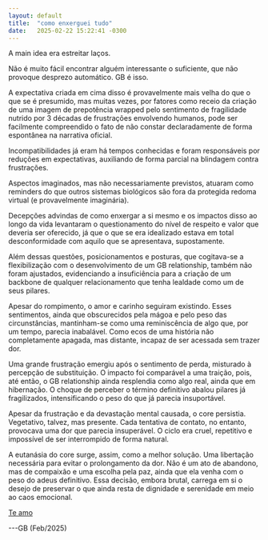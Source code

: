 ```yaml
---
layout: default
title:  "como enxerguei tudo"
date:   2025-02-22 15:22:41 -0300
---
```

  
  
  
A main idea era estreitar laços.

Não é muito fácil encontrar alguém interessante o suficiente, que não provoque desprezo automático. GB é isso.

A expectativa criada em cima disso é provavelmente mais velha do que o que se é presumido, mas muitas vezes, por fatores como receio da criação de uma imagem de prepotência wrapped pelo sentimento de fragilidade nutrido por 3 décadas de frustrações envolvendo humanos, pode ser facilmente compreendido o fato de não constar declaradamente de forma espontânea na narrativa oficial.

Incompatibilidades já eram há tempos conhecidas e foram responsáveis por reduções em expectativas, auxiliando de forma parcial na blindagem contra frustrações.

Aspectos imaginados, mas não necessariamente previstos, atuaram como reminders do que outros sistemas biológicos são fora da protegida redoma virtual (e provavelmente imaginária).

Decepções advindas de como enxergar a si mesmo e os impactos disso ao longo da vida levantaram o questionamento do nível de respeito e valor que deveria ser oferecido, já que o que se era idealizado estava em total desconformidade com aquilo que se apresentava, supostamente.

Além dessas questões, posicionamentos e posturas, que cogitava-se a flexibilização com o desenvolvimento de um GB relationship, também não foram ajustados, evidenciando a insuficiência para a criação de um backbone de qualquer relacionamento que tenha lealdade como um de seus pilares.

Apesar do rompimento, o amor e carinho seguiram existindo. Esses sentimentos, ainda que obscurecidos pela mágoa e pelo peso das circunstâncias, mantinham-se como uma reminiscência de algo que, por um tempo, parecia inabalável. Como ecos de uma história não completamente apagada, mas distante, incapaz de ser acessada sem trazer dor.

Uma grande frustração emergiu após o sentimento de perda, misturado à percepção de substituição. O impacto foi comparável a uma traição, pois, até então, o GB relationship ainda resplendia como algo real, ainda que em hibernação. O choque de perceber o término definitivo abalou pilares já fragilizados, intensificando o peso do que já parecia insuportável.

Apesar da frustração e da devastação mental causada, o core persistia. Vegetativo, talvez, mas presente. Cada tentativa de contato, no entanto, provocava uma dor que parecia insuperável. O ciclo era cruel, repetitivo e impossível de ser interrompido de forma natural.

A eutanásia do core surge, assim, como a melhor solução. Uma libertação necessária para evitar o prolongamento da dor. Não é um ato de abandono, mas de compaixão e uma escolha pela paz, ainda que ela venha com o peso do adeus definitivo. Essa decisão, embora brutal, carrega em si o desejo de preservar o que ainda resta de dignidade e serenidade em meio ao caos emocional.


[Te amo](https://whatsnotegb.github.io/2024/02/26/GB_aspectos_cativantes/)

  
---GB (Feb/2025)
